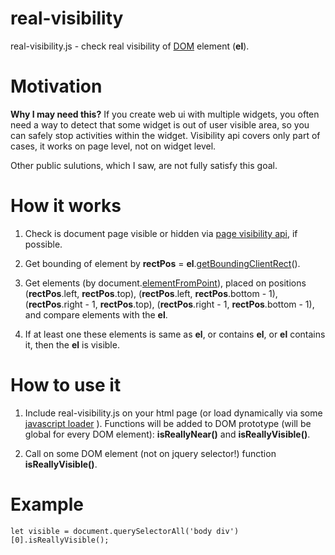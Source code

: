# real-visibility
real-visibility.js - check real visibility of [DOM](https://developer.mozilla.org/en-US/docs/Web/API/Document_Object_Model/Introduction) element (**el**).

# Motivation
**Why I may need this?**
If you create web ui with multiple widgets, you often need a way to detect that some widget is out of user visible area, so you can safely stop activities within the widget. Visibility api covers only part of cases, it works on page level, not on widget level.

Other public sulutions, which I saw, are not fully satisfy this goal.

# How it works

1. Check is document page visible or hidden via [page visibility api](https://developer.mozilla.org/en-US/docs/Web/API/Page_Visibility_API), if possible.

2. Get bounding of element by **rectPos** = **el**.[getBoundingClientRect](https://developer.mozilla.org/en-US/docs/Web/API/Element/getBoundingClientRect)().

3. Get elements (by document.[elementFromPoint](https://developer.mozilla.org/en-US/docs/Web/API/DocumentOrShadowRoot/elementFromPoint)), placed on positions (**rectPos**.left, **rectPos**.top), (**rectPos**.left, **rectPos**.bottom - 1), (**rectPos**.right - 1, **rectPos**.top), (**rectPos**.right - 1, **rectPos**.bottom - 1), and compare elements with the **el**.

4. If at least one these elements is same as **el**, or contains **el**, or **el** contains it, then the **el** is visible.

# How to use it

1. Include real-visibility.js on your html page (or load dynamically via some [javascript loader](https://requirejs.org/) ). Functions will be added to DOM prototype (will be global for every DOM element): **isReallyNear()** and **isReallyVisible()**.

2. Call on some DOM element (not on jquery selector!) function **isReallyVisible()**.

# Example
`let visible = document.querySelectorAll('body div')[0].isReallyVisible();`
